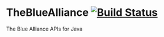 # TheBlueAlliance [![Build Status](https://travis-ci.org/AdiSai/TheBlueAlliance.svg?branch=master)](https://travis-ci.org/AdiSai/TheBlueAlliance)
The Blue Alliance APIs for Java
